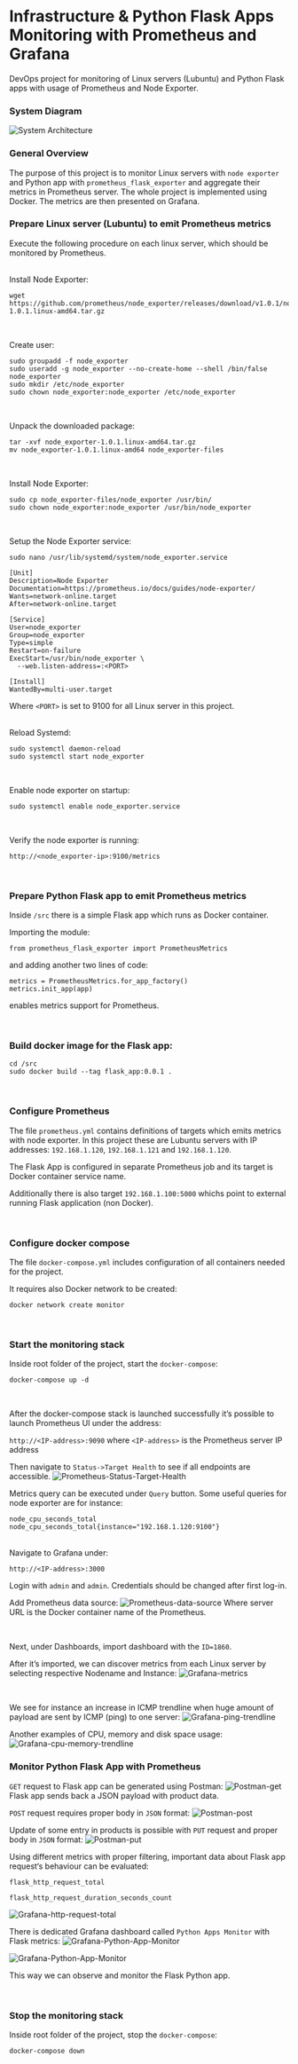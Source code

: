 
# Infrastructure & Python Flask Apps Monitoring with Prometheus and Grafana
DevOps project for monitoring of Linux servers (Lubuntu) and Python Flask apps with usage of Prometheus and Node Exporter.

### System Diagram
![System Architecture](./docs/DevOps-Monitoring-Prometheus-Grafana.png)

### General Overview
The purpose of this project is to monitor Linux servers with `node exporter` and Python app with `prometheus_flask_exporter` and aggregate their metrics in Prometheus server.
The whole project is implemented using Docker. The metrics are then presented on Grafana.

### Prepare Linux server (Lubuntu) to emit Prometheus metrics
Execute the following procedure on each linux server, which should be monitored by Prometheus.<br><br>


Install Node Exporter:
```
wget https://github.com/prometheus/node_exporter/releases/download/v1.0.1/node_exporter-1.0.1.linux-amd64.tar.gz
```
<br>

Create user:
```
sudo groupadd -f node_exporter
sudo useradd -g node_exporter --no-create-home --shell /bin/false node_exporter
sudo mkdir /etc/node_exporter
sudo chown node_exporter:node_exporter /etc/node_exporter
```
<br>


Unpack the downloaded package:
```
tar -xvf node_exporter-1.0.1.linux-amd64.tar.gz
mv node_exporter-1.0.1.linux-amd64 node_exporter-files
```
<br>


Install Node Exporter:
```
sudo cp node_exporter-files/node_exporter /usr/bin/
sudo chown node_exporter:node_exporter /usr/bin/node_exporter
```
<br>

Setup the Node Exporter service:
```
sudo nano /usr/lib/systemd/system/node_exporter.service
```

```
[Unit]
Description=Node Exporter
Documentation=https://prometheus.io/docs/guides/node-exporter/
Wants=network-online.target
After=network-online.target

[Service]
User=node_exporter
Group=node_exporter
Type=simple
Restart=on-failure
ExecStart=/usr/bin/node_exporter \
  --web.listen-address=:<PORT> 

[Install]
WantedBy=multi-user.target
```

Where `<PORT>` is set to 9100 for all Linux server in this project.
<br>
<br>

Reload Systemd:
```
sudo systemctl daemon-reload 
sudo systemctl start node_exporter
```
<br>

Enable node exporter on startup:
```
sudo systemctl enable node_exporter.service
```
<br>

Verify the node exporter is running:
```
http://<node_exporter-ip>:9100/metrics
```
<br>


### Prepare Python Flask app to emit Prometheus metrics
Inside `/src` there is a simple Flask app which runs as Docker container.


Importing the module:
```
from prometheus_flask_exporter import PrometheusMetrics
```

and adding another two lines of code:
```
metrics = PrometheusMetrics.for_app_factory()
metrics.init_app(app)
```
enables metrics support for Prometheus.

<br>


### Build docker image for the Flask app:
```
cd /src
sudo docker build --tag flask_app:0.0.1 .
```
<br>

### Configure Prometheus
The file `prometheus.yml` contains definitions of targets which emits metrics with node exporter.
In this project these are Lubuntu servers with IP addresses: `192.168.1.120`, `192.168.1.121` and `192.168.1.120`.

The Flask App is configured in separate Prometheus job and its target is Docker container service name.

Additionally there is also target `192.168.1.100:5000` whichs point to external running Flask application (non Docker).

<br>

### Configure docker compose
The file `docker-compose.yml` includes configuration of all containers needed for the project.

It requires also Docker network to be created:
```
docker network create monitor
```
<br>

### Start the monitoring stack
Inside root folder of the project, start the `docker-compose`:
```
docker-compose up -d
```
<br>


After the docker-compose stack is launched successfully it’s possible to launch Prometheus UI under the address:

`http://<IP-address>:9090`  where `<IP-address>` is the Prometheus server IP address

Then navigate to `Status->Target Health` to see if all endpoints are accessible.
![Prometheus-Status-Target-Health](./docs/prometheus-target-health.png)


Metrics query can be executed under `Query` button.
Some useful queries for node exporter are for instance:

`node_cpu_seconds_total`
`node_cpu_seconds_total{instance="192.168.1.120:9100"}`
<br>
<br>

Navigate to Grafana under:

`http://<IP-address>:3000`

Login with `admin` and `admin`. Credentials should be changed after first log-in. 

Add Prometheus data source:
![Prometheus-data-source](./docs/prometheus-data-source.png)
Where server URL is the Docker container name of the Prometheus.

<br>

Next, under Dashboards, import dashboard with the `ID=1860`.

After it’s imported, we can discover metrics from each Linux server by selecting respective Nodename and Instance:
![Grafana-metrics](./docs/grafana-quick-view.png)

<br>

We see for instance an increase in ICMP trendline when huge amount of payload are sent by ICMP (ping) to one server:
![Grafana-ping-trendline](./docs/grafana-icmp-trendline.png)
<br>

Another examples of CPU, memory and disk space usage:
![Grafana-cpu-memory-trendline](./docs/grafana-cpu-memory-trendline.png)
<br>

### Monitor Python Flask App with Prometheus

`GET` request to Flask app can be generated using Postman:
![Postman-get](./docs/postman-get.png)
Flask app sends back a JSON payload with product data.
<br>

`POST` request requires proper body in `JSON` format:
![Postman-post](./docs/postman-post.png)
<br>

Update of some entry in products is possible with `PUT` request and proper body in `JSON` format:
![Postman-put](./docs/postman-put.png)
<br>

Using different metrics with proper filtering, important data about Flask app request‘s behaviour can be evaluated:

`flask_http_request_total`

`flask_http_request_duration_seconds_count`

![Grafana-http-request-total](./docs/grafana-http-request-total.png)
<br>

There is dedicated Grafana dashboard called `Python Apps Monitor` with Flask metrics:
![Grafana-Python-App-Monitor](./docs/grafana-app-monitor-01.png)

![Grafana-Python-App-Monitor](./docs/grafana-app-monitor-02.png)



This way we can observe and monitor the Flask Python app.

<br>

### Stop the monitoring stack
Inside root folder of the project, stop the `docker-compose`:
```
docker-compose down
```
<br>
